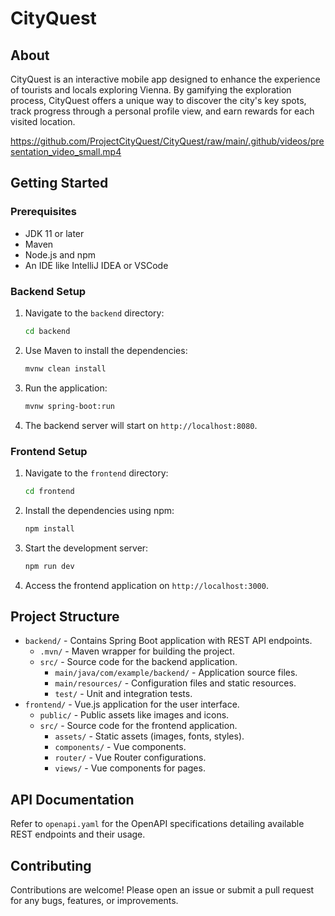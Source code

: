 # CityQuest

## About
CityQuest is an interactive mobile app designed to enhance the experience of tourists and locals exploring Vienna. By gamifying the exploration process, CityQuest offers a unique way to discover the city's key spots, track progress through a personal profile view, and earn rewards for each visited location.

https://github.com/ProjectCityQuest/CityQuest/raw/main/.github/videos/presentation_video_small.mp4

## Getting Started

### Prerequisites
- JDK 11 or later
- Maven
- Node.js and npm
- An IDE like IntelliJ IDEA or VSCode

### Backend Setup
1. Navigate to the `backend` directory:
    ```bash
    cd backend
    ```
2. Use Maven to install the dependencies:
    ```bash
    mvnw clean install
    ```
3. Run the application:
    ```bash
    mvnw spring-boot:run
    ```
4. The backend server will start on `http://localhost:8080`.

### Frontend Setup
1. Navigate to the `frontend` directory:
    ```bash
    cd frontend
    ```
2. Install the dependencies using npm:
    ```bash
    npm install
    ```
3. Start the development server:
    ```bash
    npm run dev
    ```
4. Access the frontend application on `http://localhost:3000`.

## Project Structure
- `backend/` - Contains Spring Boot application with REST API endpoints.
  - `.mvn/` - Maven wrapper for building the project.
  - `src/` - Source code for the backend application.
    - `main/java/com/example/backend/` - Application source files.
    - `main/resources/` - Configuration files and static resources.
    - `test/` - Unit and integration tests.
- `frontend/` - Vue.js application for the user interface.
  - `public/` - Public assets like images and icons.
  - `src/` - Source code for the frontend application.
    - `assets/` - Static assets (images, fonts, styles).
    - `components/` - Vue components.
    - `router/` - Vue Router configurations.
    - `views/` - Vue components for pages.

## API Documentation
Refer to `openapi.yaml` for the OpenAPI specifications detailing available REST endpoints and their usage.

## Contributing
Contributions are welcome! Please open an issue or submit a pull request for any bugs, features, or improvements.
